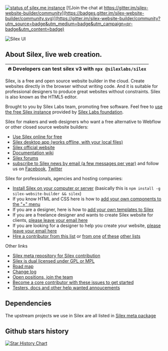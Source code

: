 [![status of silex.me instance](https://monitoshi.lexoyo.me/badge/1525963562293-6552)](https://editor.silex.me) [![Join the chat at https://gitter.im/silex-website-builder/community](https://badges.gitter.im/silex-website-builder/community.svg)](https://gitter.im/silex-website-builder/community?utm_source=badge&utm_medium=badge&utm_campaign=pr-badge&utm_content=badge)

![Silex UI](https://github.com/silexlabs/www.silex.me/raw/gh-pages/assets/silex-ui.gif)

## About Silex, live web creation.

| :fire:        Developers can test silex v3 with `npx @silexlabs/silex`   |
|-------------------------------------------------------------------------------|

Silex, is a free and open source website builder in the cloud. Create websites directly in the browser without writing code. And it is suitable for professional designers to produce great websites without constraints. Silex is also known as the HTML5 editor.

Brought to you by Silex Labs team, promoting free software. Feel free to [use the free Silex instance](https://editor.silex.me/) provided by [Silex Labs foundation](https://www.silexlabs.org/).

Silex for makers and web designers who want a free alternative to Webflow or other closed source website builders:

* [Use Silex online for free](https://editor.silex.me)
* [Silex desktop app (works offline, with your local files)](https://github.com/silexlabs/silex-desktop/)
* [Silex official website](http://www.silex.me/)
* [Documentation wiki](https://github.com/silexlabs/Silex/wiki)
* [Silex forums](https://github.com/silexlabs/Silex/issues)
* [subscribe to Silex news by email (a few messages per year)](http://eepurl.com/F48q5) and follow us on [Facebook](http://www.facebook.com/silexlabs), [Twitter](https://twitter.com/silexlabs)


Silex for professionals, agencies and hosting companies:

* [Install Silex on your computer or server](https://github.com/silexlabs/Silex/wiki/How-to-Host-An-Instance-of-Silex#as-a-web-app-silex-web-version) (basically this is `npm install -g silex-website-builder && silex`)
* If you know HTML and CSS here is how to [add your own components to the "+" menu](https://github.com/silexlabs/Silex/wiki/Create-Silex-components)
* If you are a designer, here is how to [add your own templates to Silex](https://github.com/silexlabs/Silex/wiki/Create-templates-for-Silex)
* If you are a freelance designer and wants to create Silex website for clients, [please leave your email here](http://eepurl.com/gjYnib)
* If you are looking for a designer to help you create your website, [please leave your email here](http://eepurl.com/gjYnib)
* [Hire a contributor from this list](https://github.com/silexlabs/Silex/graphs/contributors) or [from one](https://github.com/silexlabs/unifile/graphs/contributors) [of these](https://github.com/silexlabs/CloudExplorer2/graphs/contributors) [other lists](https://github.com/silexlabs/drag-drop-stage-component/graphs/contributors)


Other links

* [Silex meta repository for Silex contribution](https://github.com/silexlabs/silex-meta)
* [Silex is dual licensed under GPL or MPL](http://www.silexlabs.org/silex/silex-licensing/)
* [Road map](https://github.com/silexlabs/Silex/milestones)
* [Change log](https://github.com/silexlabs/Silex/pulls?utf8=%E2%9C%93&q=is%3Apr)
* [Open positions, join the team](https://github.com/silexlabs/Silex/issues?q=is%3Aissue+is%3Aopen+label%3A%22open+position%22)
* [Become a core contributor with these issues to get started](https://github.com/silexlabs/Silex/issues?q=is%3Aopen+is%3Aissue+label%3A%22good+first+issue%22)
* [Testers, docs and other help wanted annoucements](https://github.com/silexlabs/Silex/issues?q=is%3Aopen+is%3Aissue+label%3A%22help+wanted%22)

## Dependencies

The upstream projects we use in Silex are all listed in [Silex meta package](https://github.com/silexlabs/silex-meta)

## Github stars history

[![Star History Chart](https://api.star-history.com/svg?repos=silexlabs/Silex&type=Timeline)](https://star-history.com/#silexlabs/Silex&Timeline)

